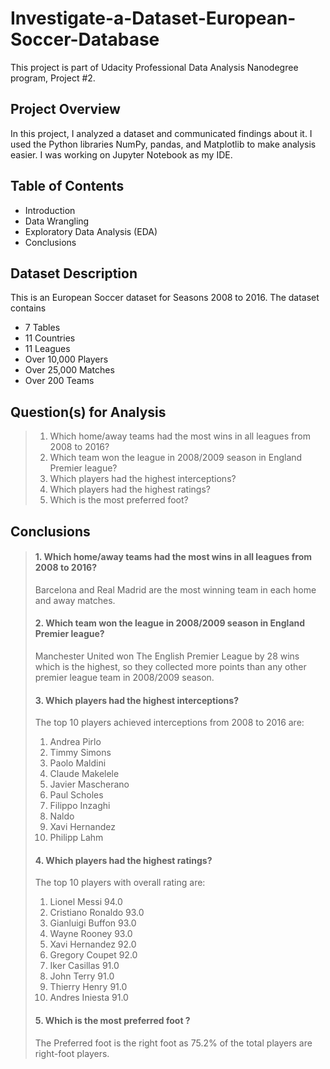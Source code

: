 # Investigate-a-Dataset-European-Soccer-Database

This project is part of Udacity Professional Data Analysis Nanodegree program, Project #2.

## Project Overview

In this project, I analyzed a dataset and communicated findings about it. I used the Python libraries NumPy, pandas, and Matplotlib to make analysis easier. I was working on Jupyter Notebook as my IDE.

## Table of Contents

* Introduction
* Data Wrangling
* Exploratory Data Analysis (EDA)
* Conclusions

## Dataset Description

This is an European Soccer dataset for Seasons 2008 to 2016. The dataset contains

* 7 Tables
* 11 Countries
* 11 Leagues
* Over 10,000 Players
* Over 25,000 Matches
* Over 200 Teams

## Question(s) for Analysis

> 1. Which home/away teams had the most wins in all leagues from 2008 to 2016?
> 2. Which team won the league in 2008/2009 season in England Premier league?
> 3. Which players had the highest interceptions?
> 4. Which players had the highest ratings?
> 5. Which is the most preferred foot?

## Conclusions

> #### 1. Which home/away teams had the most wins in all leagues from 2008 to 2016?
> Barcelona and Real Madrid are the most winning team in each home and away matches.
>
> #### 2. Which team won the league in 2008/2009 season in England Premier league?
> Manchester United won The English Premier League by 28 wins which is the highest, so they collected more points than any other premier league team in 2008/2009 season.
>
> #### 3. Which players had the highest interceptions?
> The top 10 players achieved interceptions from 2008 to 2016 are:
> 1. Andrea Pirlo
> 2. Timmy Simons
> 3. Paolo Maldini
> 4. Claude Makelele
> 5. Javier Mascherano
> 6. Paul Scholes
> 7. Filippo Inzaghi
> 8. Naldo
> 9. Xavi Hernandez
> 10. Philipp Lahm
>
> #### 4. Which players had the highest ratings?
> The top 10 players with overall rating are:
> 1. Lionel Messi         94.0
> 2. Cristiano Ronaldo    93.0
> 3. Gianluigi Buffon     93.0
> 4. Wayne Rooney         93.0
> 5. Xavi Hernandez       92.0
> 6. Gregory Coupet       92.0
> 7. Iker Casillas        91.0
> 8. John Terry           91.0
> 9. Thierry Henry        91.0
> 10. Andres Iniesta      91.0
>
> #### 5. Which is the most preferred foot ?
> The Preferred foot is the right foot as 75.2% of the total players are right-foot players.
